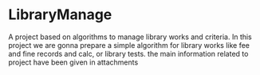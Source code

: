 # LibraryManage
A project based on algorithms to manage library works and criteria.
In this project we are gonna prepare a simple algorithm for library works like fee and fine records and calc, or library tests.
the main information related to project have been given in attachments
